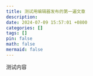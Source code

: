 ```yaml
---
title: 测试用编辑器发布的第一遍文章
description: 
date: 2024-07-09 15:57:01 +0800
categories: []
tags: []
pin: false
math: false
mermaid: false
---
```

测试内容